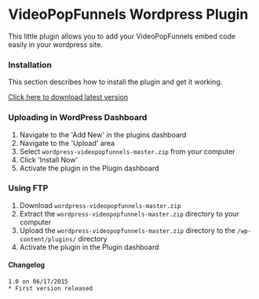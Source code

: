 # VideoPopFunnels Wordpress Plugin

This little plugin allows you to add your VideoPopFunnels embed code easily in your wordpress site.

### Installation

This section describes how to install the plugin and get it working.

[Click here to download latest version](https://github.com/Leadrush/wordpress-videopopfunnels/archive/master.zip)

### Uploading in WordPress Dashboard

1. Navigate to the 'Add New' in the plugins dashboard
2. Navigate to the 'Upload' area
3. Select `wordpress-videopopfunnels-master.zip` from your computer
4. Click 'Install Now'
5. Activate the plugin in the Plugin dashboard

### Using FTP

1. Download `wordpress-videopopfunnels-master.zip`
2. Extract the `wordpress-videopopfunnels-master.zip` directory to your computer
3. Upload the `wordpress-videopopfunnels-master.zip` directory to the `/wp-content/plugins/` directory
4. Activate the plugin in the Plugin dashboard


#### Changelog
```
1.0 on 06/17/2015
* First version released
```

